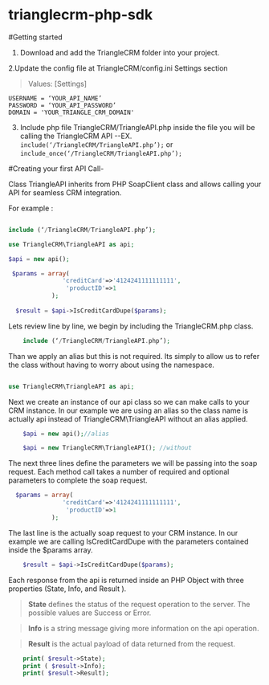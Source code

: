 trianglecrm-php-sdk
===================

#Getting started

1. Download and add the TriangleCRM folder into your project.

2.Update the config file at TriangleCRM/config.ini Settings section 
		
>Values: 
>[Settings]

```
USERNAME = ‘YOUR_API_NAME’
PASSWORD = ‘YOUR_API_PASSWORD’
DOMAIN = 'YOUR_TRIANGLE_CRM_DOMAIN'
```
3.  Include php file TriangleCRM/TriangleAPI.php inside the file you will be calling the TriangleCRM API 
--EX. ```include(‘/TriangleCRM/TriangleAPI.php’);``` or	```include_once(‘/TriangleCRM/TriangleAPI.php’);```


#Creating your first API Call-

Class TriangleAPI inherits from PHP SoapClient class and allows calling your API for seamless CRM integration. 

For example :

```php

include (‘/TriangleCRM/TriangleAPI.php’);

use TriangleCRM\TriangleAPI as api;

$api = new api();

 $params = array(
               'creditCard'=>'4124241111111111',
                'productID'=>1
            );
        
  $result = $api->IsCreditCardDupe($params);

```

Lets review line by line, we begin by including the TriangleCRM.php class.

```php
	include (‘/TriangleCRM/TriangleAPI.php’);
```
Than we apply an alias but this is not required. Its simply to allow us to refer the class without having to worry about using the namespace. 

```php

use TriangleCRM\TriangleAPI as api;

```

Next we create an instance of our api class so we can make calls to your CRM instance. 
In our example we are using an alias so the class name is actually api instead of TriangleCRM\TriangleAPI without an alias applied.

```php
	$api = new api();//alias

	$api = new TriangleCRM\TriangleAPI(); //without
```
The next three lines define the parameters we will be passing into the soap request.
Each method call takes a number of required and optional parameters to complete the soap request.

```php
  $params = array(
               'creditCard'=>'4124241111111111',
                'productID'=>1
            );
```

The last line is the actually soap request to your CRM instance. 
In our example we are calling IsCreditCardDupe with the parameters contained inside the $params array.

```php
	$result = $api->IsCreditCardDupe($params);
```

Each response from the api is returned inside an PHP Object with three properties (State, Info, and Result ).

><b>State</b> defines the status of the request operation to the server. 
The possible values are Success or Error.

><b>Info</b> is a string message giving more information on the api operation. 
	
><b>Result</b> is the actual payload of data returned from the request.


```php	
    print( $result->State);
    print ( $result->Info);
    print( $result->Result);
```

